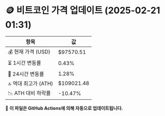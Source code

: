 # 🪙 비트코인 가격 업데이트 (2025-02-21 01:31)

| 항목                | 값 |
|--------------------|----------------|
| 💰 현재 가격 (USD) | $97570.51 |
| ⏳ 1시간 변동률    | 0.43% |
| 📆 24시간 변동률   | 1.28% |
| 🔝 역대 최고가 (ATH) | $109021.48 |
| 📉 ATH 대비 하락률 | -10.47% |

🔄 **이 파일은 GitHub Actions에 의해 자동으로 업데이트됩니다.**
